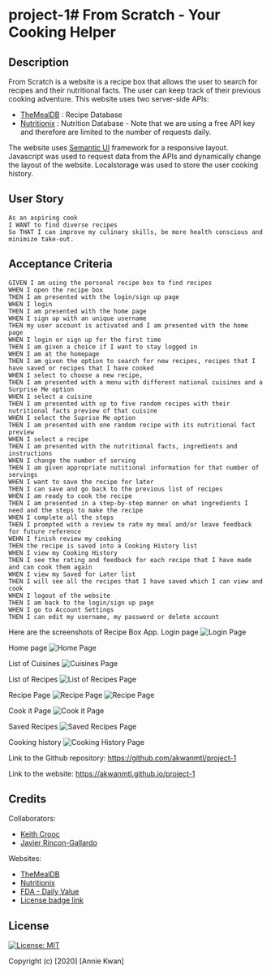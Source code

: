 # project-1# From Scratch - Your Cooking Helper

## Description
From Scratch is a website is a recipe box that allows the user to search for recipes and their nutritional facts. The user can keep track of their previous cooking adventure. This website uses two server-side APIs:
* [TheMealDB](https://www.themealdb.com/api.php) : Recipe Database 
* [Nutritionix](https://www.nutritionix.com/business/api) : Nutrition Database - Note that we are using a free API key and therefore are limited to the number of requests daily.

The website uses [Semantic UI](https://semantic-ui.com/) framework for a responsive layout. Javascript was used to request data from the APIs and dynamically change the layout of the website. Localstorage was used to store the user cooking history.


## User Story
```
As an aspiring cook 
I WANT to find diverse recipes
So THAT I can improve my culinary skills, be more health conscious and minimize take-out.
```

## Acceptance Criteria
```
GIVEN I am using the personal recipe box to find recipes
WHEN I open the recipe box
THEN I am presented with the login/sign up page
WHEN I login 
THEN I am presented with the home page
WHEN I sign up with an unique username
THEN my user account is activated and I am presented with the home page
WHEN I login or sign up for the first time
THEN I am given a choice if I want to stay logged in
WHEN I am at the homepage
THEN I am given the option to search for new recipes, recipes that I have saved or recipes that I have cooked
WHEN I select to choose a new recipe,
THEN I am presented with a menu with different national cuisines and a Surprise Me option
WHEN I select a cuisine
THEN I am presented with up to five random recipes with their nutritional facts preview of that cuisine 
WHEN I select the Suprise Me option
THEN I am presented with one random recipe with its nutritional fact preview
WHEN I select a recipe
THEN I am presented with the nutritional facts, ingredients and instructions
WHEN I change the number of serving
THEN I am given appropriate nutitional information for that number of servings
WHEN I want to save the recipe for later
THEN I can save and go back to the previous list of recipes
WHEN I am ready to cook the recipe
THEN I am presented in a step-by-step manner on what ingredients I need and the steps to make the recipe
WHEN I complete all the steps
THEN I prompted with a review to rate my meal and/or leave feedback for future reference
WEHN I finish review my cooking
THEN the recipe is saved into a Cooking History list
WHEN I view my Cooking History
THEN I see the rating and feedback for each recipe that I have made and can cook them again
WHEN I view my Saved for Later list
THEN I will see all the recipes that I have saved which I can view and cook
WHEN I logout of the website
THEN I am back to the login/sign up page
WHEN I go to Account Settings
THEN I can edit my username, my password or delete account
```

Here are the screenshots of Recipe Box App.
Login page
![Login Page](./assets/images/login.png) 

Home page
![Home Page](./assets/images/home.png) 

List of Cuisines
![Cuisines Page](./assets/images/cuisines2.png) 

List of Recipes
![List of Recipes Page](./assets/images/pickrecipe.PNG) 

Recipe Page
![Recipe Page](./assets/images/recipe1.PNG) 
![Recipe Page](./assets/images/recipe2.PNG)

Cook it Page
![Cook it Page](./assets/images/cookit.png) 

Saved Recipes
![Saved Recipes Page](./assets/images/saved.png) 

Cooking history
![Cooking History Page](./assets/images/cookinghistory.png) 


Link to the Github repository: https://github.com/akwanmtl/project-1  

Link to the website: https://akwanmtl.github.io/project-1

## Credits

Collaborators:
* [Keith Crooc](https://github.com/keithyyy)
* [Javier Rincon-Gallardo](https://github.com/jrincongr)

Websites:
* [TheMealDB](https://www.themealdb.com/api.php) 
* [Nutritionix](https://www.nutritionix.com/business/api)
* [FDA - Daily Value](https://www.fda.gov/media/135301/download)
* [License badge link](https://gist.github.com/lukas-h/2a5d00690736b4c3a7ba)

## License

[![License: MIT](https://img.shields.io/badge/License-MIT-yellow.svg)](https://opensource.org/licenses/MIT)

Copyright (c) [2020] [Annie Kwan]

